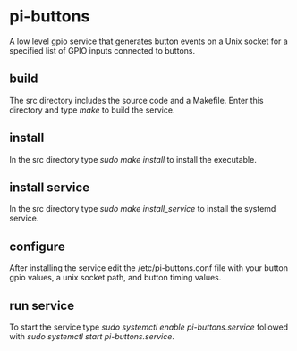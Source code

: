 # pi-buttons

A low level gpio service that generates button events on a Unix socket for a
specified list of GPIO inputs connected to buttons.

## build

The src directory includes the source code and a Makefile. Enter this directory
and type *make* to build the service.


## install

In the src directory type *sudo make install* to install the executable.


## install service

In the src directory type *sudo make install_service* to install the systemd service.


## configure

After installing the service edit the /etc/pi-buttons.conf file with your button
gpio values, a unix socket path, and button timing values.


## run service

To start the service type *sudo systemctl enable pi-buttons.service* followed with
*sudo systemctl start pi-buttons.service*.
